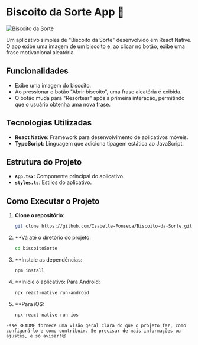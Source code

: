 # Biscoito da Sorte App 🥠

![Biscoito da Sorte](https://github.com/user-attachments/assets/4331100e-ab47-4a51-bd91-d50b01619e11)

Um aplicativo simples de "Biscoito da Sorte" desenvolvido em React Native. O app exibe uma imagem de um biscoito e, ao clicar no botão, exibe uma frase motivacional aleatória.

## Funcionalidades

- Exibe uma imagem do biscoito.
- Ao pressionar o botão "Abrir biscoito", uma frase aleatória é exibida.
- O botão muda para "Resortear" após a primeira interação, permitindo que o usuário obtenha uma nova frase.

## Tecnologias Utilizadas

- **React Native**: Framework para desenvolvimento de aplicativos móveis.
- **TypeScript**: Linguagem que adiciona tipagem estática ao JavaScript.

## Estrutura do Projeto

  - **`App.tsx`**: Componente principal do aplicativo.
  - **`styles.ts`**: Estilos do aplicativo.

## Como Executar o Projeto

1. **Clone o repositório**:
   ```bash
   git clone https://github.com/Isabelle-Fonseca/Biscoito-da-Sorte.git
2. **Vá até o diretório do projeto:
   ```bash
   cd biscoitoSorte
3. **Instale as dependências:
   ```bash
   npm install
4. **Inicie o aplicativo: Para Android:
   ```bash
   npx react-native run-android
5. **Para iOS:
   ```bash
   npx react-native run-ios

```
Esse README fornece uma visão geral clara do que o projeto faz, como configurá-lo e como contribuir. Se precisar de mais informações ou ajustes, é só avisar!😉
